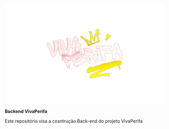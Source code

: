 ![vivap](vivap.png)

**Backend VivaPerifa**

Este repositório visa a cosntrução Back-end do projeto VivaPerifa
